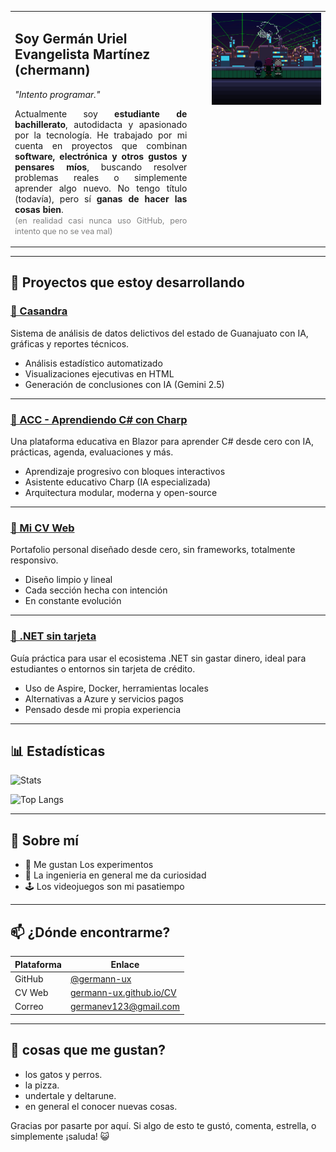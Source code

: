 <table>
  <tr>
    <td style="padding-right: 20px; vertical-align: top;">
      <h2>Soy Germán Uriel Evangelista Martínez (chermann)</h2>
      <em>"Intento programar."</em>
      <p align="justify">
        Actualmente soy <strong>estudiante de bachillerato</strong>, autodidacta y apasionado por la tecnología.  
        He trabajado por mi cuenta en proyectos que combinan <strong>software, electrónica y otros gustos y pensares míos</strong>,  
        buscando resolver problemas reales o simplemente aprender algo nuevo.  
        No tengo título (todavía), pero sí <strong>ganas de hacer las cosas bien</strong>.<br>
        <span style="color:gray; font-size: 0.9em;">(en realidad casi nunca uso GitHub, pero intento que no se vea mal)</span>
      </p>
    </td>
    <td style="padding-left: 20px; vertical-align: top;" width="40%">
      <img src="Deltarune.png" alt="Banner pixelado" width="100%">
    </td>
  </tr>
</table>

---
## 🚀 Proyectos que estoy desarrollando

### [🧠 Casandra](https://github.com/germann-ux/Casandra)  
Sistema de análisis de datos delictivos del estado de Guanajuato con IA, gráficas y reportes técnicos.

- Análisis estadístico automatizado
- Visualizaciones ejecutivas en HTML
- Generación de conclusiones con IA (Gemini 2.5)

---

### [📘 ACC - Aprendiendo C# con Charp](https://github.com/germann-ux/ACC-Complex)  
Una plataforma educativa en Blazor para aprender C# desde cero con IA, prácticas, agenda, evaluaciones y más.

- Aprendizaje progresivo con bloques interactivos
- Asistente educativo Charp (IA especializada)
- Arquitectura modular, moderna y open-source

---

### [💼 Mi CV Web](https://github.com/germann-ux/CV)  
Portafolio personal diseñado desde cero, sin frameworks, totalmente responsivo.

- Diseño limpio y lineal
- Cada sección hecha con intención
- En constante evolución

---

### [💸 .NET sin tarjeta](https://github.com/germann-ux/dotnet-sin-tarjeta)  
Guía práctica para usar el ecosistema .NET sin gastar dinero, ideal para estudiantes o entornos sin tarjeta de crédito.

- Uso de Aspire, Docker, herramientas locales
- Alternativas a Azure y servicios pagos
- Pensado desde mi propia experiencia

---

## 📊 Estadísticas

![Stats](https://github-readme-stats.vercel.app/api?username=germann-ux&rank_icon=github&theme=tokyonight)

![Top Langs](https://github-readme-stats.vercel.app/api/top-langs/?username=germann-ux&hide_progress=true&theme=tokyonight)

---

## 🧠 Sobre mí

- 🧪 Me gustan Los experimentos
- 🧰 La ingenieria en general me da curiosidad
- 🕹️ Los videojuegos son mi pasatiempo

---

## 📫 ¿Dónde encontrarme?

| Plataforma | Enlace |
|-----------|--------|
| GitHub | [@germann-ux](https://github.com/germann-ux) |
| CV Web | [germann-ux.github.io/CV](https://germann-ux.github.io/CV) |
| Correo | germanev123@gmail.com|

---

## 🧩 cosas que me gustan?
- los gatos y perros.
- la pizza.
- undertale y deltarune.
- en general el conocer nuevas cosas.

Gracias por pasarte por aquí. Si algo de esto te gustó, comenta, estrella, o simplemente ¡saluda! 😺
